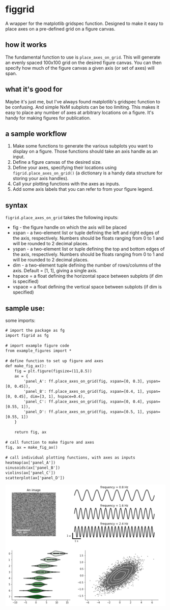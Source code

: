 # figgrid
A wrapper for the matplotlib gridspec function.  Designed to make it easy to place axes on a pre-defined grid on a figure canvas.

## how it works
The fundamental function to use is `place_axes_on_grid`. This will generate an evenly spaced 100x100 grid on the desired figure canvas. You can then specify how much of the figure canvas a given axis (or set of axes) will span.  

## what it's good for
Maybe it's just me, but I've always found matplotlib's gridspec function to be confusing. And simple NxM subplots can be too limiting. This makes it easy to place any number of axes at arbitrary locations on a figure. It's handy for making figures for publication.

## a sample workflow
1) Make some functions to generate the various subplots you want to display on a figure. Those functions should take an axis handle as an input.
2) Define a figure canvas of the desired size.
3) Define your axes, specifying their locations using `figrid.place_axes_on_grid()` (a dictionary is a handy data structure for storing your axis handles).
4) Call your plotting functions with the axes as inputs.
5) Add some axis labels that you can refer to from your figure legend.

## syntax
`figrid.place_axes_on_grid` takes the following inputs:
* fig - the figure handle on which the axis will be placed
* xspan - a two-element list or tuple defining the left and right edges of the axis, respectively. Numbers should be floats ranging from 0 to 1 and will be rounded to 2 decimal places.
* yspan - a two-element list or tuple defining the top and bottom edges of the axis, respectively. Numbers should be floats ranging from 0 to 1 and will be rounded to 2 decimal places.
* dim - a two-element tuple defining the number of rows/columns of the axis. Default = [1, 1], giving a single axis.
* hspace = a float defining the horizontal space between subplots (if dim is specified)
* vspace = a float defining the vertical space between subplots (if dim is specified)

## sample use:

some imports:

    # import the package as fg
    import figrid as fg

    # import example figure code
    from example_figures import *

    # define function to set up figure and axes
    def make_fig_ax():
        fig = plt.figure(figsize=(11,8.5))
        ax = {
            'panel_A': ff.place_axes_on_grid(fig, xspan=[0, 0.3], yspan=[0, 0.45]),
            'panel_B': ff.place_axes_on_grid(fig, xspan=[0.4, 1], yspan=[0, 0.45], dim=[3, 1], hspace=0.4),
            'panel_C': ff.place_axes_on_grid(fig, xspan=[0, 0.4], yspan=[0.55, 1]),
            'panel_D': ff.place_axes_on_grid(fig, xspan=[0.5, 1], yspan=[0.55, 1])
        }
        
        return fig, ax

    # call function to make figure and axes
    fig, ax = make_fig_ax()

    # call individual plotting functions, with axes as inputs
    heatmap(ax['panel_A'])
    sinusoids(ax['panel_B'])
    violins(ax['panel_C'])
    scatterplot(ax['panel_D'])

![Alt text](examples/sample_figure.png?raw=true "Sample Figure")
